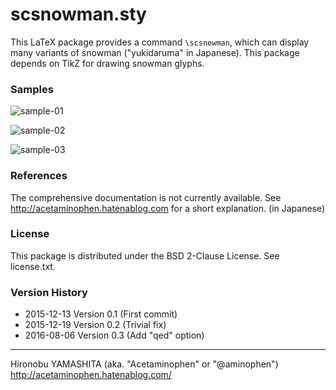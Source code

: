 scsnowman.sty
==============

This LaTeX package provides a command `\scsnowman`, which can display many variants of snowman ("yukidaruma" in Japanese).
This package depends on TikZ for drawing snowman glyphs.

### Samples

![sample-01](http://img.f.hatena.ne.jp/images/fotolife/a/acetaminophen/20151213/20151213003442.png)

![sample-02](http://img.f.hatena.ne.jp/images/fotolife/a/acetaminophen/20151213/20151213004819.png)

![sample-03](http://img.f.hatena.ne.jp/images/fotolife/a/acetaminophen/20151213/20151213011831.png)

### References

The comprehensive documentation is not currently available.
See http://acetaminophen.hatenablog.com for a short explanation. (in Japanese)

### License

This package is distributed under the BSD 2-Clause License.
See license.txt.

### Version History

 - 2015-12-13 Version 0.1  (First commit)
 - 2015-12-19 Version 0.2  (Trivial fix)
 - 2016-08-06 Version 0.3  (Add "qed" option)

--------------------
Hironobu YAMASHITA (aka. "Acetaminophen" or "@aminophen")
http://acetaminophen.hatenablog.com/
